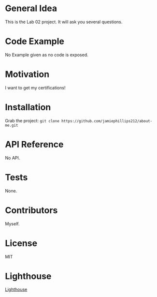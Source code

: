 # General Idea

This is the Lab 02 project. It will ask you several questions.

# Code Example

No Example given as no code is exposed.

# Motivation

I want to get my certifications!

# Installation

Grab the project:
`git clone https://github.com/jamiephillips212/about-me.git`

# API Reference

No API.

# Tests

None.

# Contributors

Myself.

# License

MIT

# Lighthouse
[Lighthouse](https://github.com/jamiephillips212/about-me/blob/main/img/lighthouse.jpg.png?raw=true)
